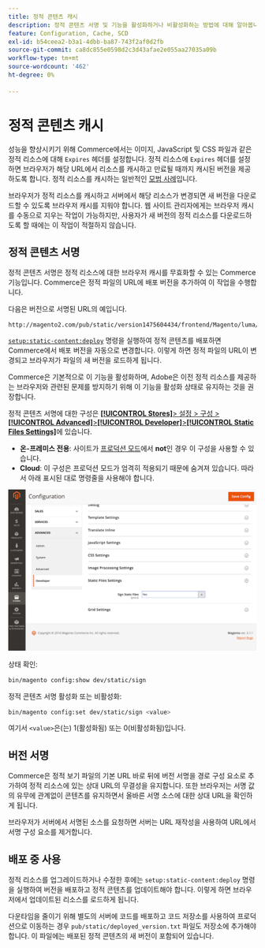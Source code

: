 ```yaml
---
title: 정적 콘텐츠 캐시
description: 정적 콘텐츠 서명 및 기능을 활성화하거나 비활성화하는 방법에 대해 알아봅니다.
feature: Configuration, Cache, SCD
exl-id: b54ceea2-b3a1-4dbb-ba87-743f2af0d2fb
source-git-commit: ca8dc855e0598d2c3d43afae2e055aa27035a09b
workflow-type: tm+mt
source-wordcount: '462'
ht-degree: 0%

---
```


# 정적 콘텐츠 캐시

성능을 향상시키기 위해 Commerce에서는 이미지, JavaScript 및 CSS 파일과 같은 정적 리소스에 대해 `Expires` 헤더를 설정합니다.
정적 리소스에 `Expires` 헤더를 설정하면 브라우저가 해당 URL에서 리소스를 캐시하고 만료될 때까지 캐시된 버전을 제공하도록 합니다.
정적 리소스를 캐시하는 일반적인 [모범 사례](https://developer.yahoo.com/performance/rules.html#expires=)입니다.

브라우저가 정적 리소스를 캐시하고 서버에서 해당 리소스가 변경되면 새 버전을 다운로드할 수 있도록 브라우저 캐시를 지워야 합니다.
웹 사이트 관리자에게는 브라우저 캐시를 수동으로 지우는 작업이 가능하지만, 사용자가 새 버전의 정적 리소스를 다운로드하도록 할 때에는 이 작업이 적절하지 않습니다.

## 정적 콘텐츠 서명

정적 콘텐츠 서명은 정적 리소스에 대한 브라우저 캐시를 무효화할 수 있는 Commerce 기능입니다.
Commerce은 정적 파일의 URL에 배포 버전을 추가하여 이 작업을 수행합니다.

다음은 버전으로 서명된 URL의 예입니다.

```
http://magento2.com/pub/static/version1475604434/frontend/Magento/luma/en_US/images/logo.svg
```

[`setup:static-content:deploy`](../cli/static-view-file-deployment.md) 명령을 실행하여 정적 콘텐츠를 배포하면 Commerce에서 배포 버전을 자동으로 변경합니다.
이렇게 하면 정적 파일의 URL이 변경되고 브라우저가 파일의 새 버전을 로드하게 됩니다.

Commerce은 기본적으로 이 기능을 활성화하며, Adobe은 이전 정적 리소스를 제공하는 브라우저와 관련된 문제를 방지하기 위해 이 기능을 활성화 상태로 유지하는 것을 권장합니다.

정적 콘텐츠 서명에 대한 구성은 [**[!UICONTROL Stores]**> 설정 > 구성 >**[!UICONTROL Advanced]**>**[!UICONTROL Developer]**>**[!UICONTROL Static Files Settings]**](https://docs.magento.com/user-guide/system/static-file-signature.html)에 있습니다.

- **온-프레미스 전용**: 사이트가 [프로덕션 모드](https://experienceleague.adobe.com/docs/commerce-operations/configuration-guide/setup/application-modes.html#production-mode)에서 **not**&#x200B;인 경우 이 구성을 사용할 수 있습니다.
- **Cloud**: 이 구성은 프로덕션 모드가 엄격히 적용되기 때문에 숨겨져 있습니다. 따라서 아래 표시된 대로 명령줄을 사용해야 합니다.

![정적 파일 설정](../../assets/configuration/static-files-settings.png)

상태 확인:

```bash
bin/magento config:show dev/static/sign
```

정적 콘텐츠 서명 활성화 또는 비활성화:

```bash
bin/magento config:set dev/static/sign <value>
```

여기서 `<value>`은(는) 1(활성화됨) 또는 0(비활성화됨)입니다.

## 버전 서명

Commerce은 정적 보기 파일의 기본 URL 바로 뒤에 버전 서명을 경로 구성 요소로 추가하여 정적 리소스에 있는 상대 URL의 무결성을 유지합니다.
또한 브라우저는 서명 값의 유무에 관계없이 콘텐츠를 유지하면서 올바른 서명 소스에 대한 상대 URL을 확인하게 됩니다.

브라우저가 서버에서 서명된 소스를 요청하면 서버는 URL 재작성을 사용하여 URL에서 서명 구성 요소를 제거합니다.

## 배포 중 사용

정적 리소스를 업그레이드하거나 수정한 후에는 `setup:static-content:deploy` 명령을 실행하여 버전을 배포하고 정적 콘텐츠를 업데이트해야 합니다. 이렇게 하면 브라우저에서 업데이트된 리소스를 로드하게 됩니다.

다운타임을 줄이기 위해 별도의 서버에 코드를 배포하고 코드 저장소를 사용하여 프로덕션으로 이동하는 경우 `pub/static/deployed_version.txt` 파일도 저장소에 추가해야 합니다.
이 파일에는 배포된 정적 콘텐츠의 새 버전이 포함되어 있습니다.

